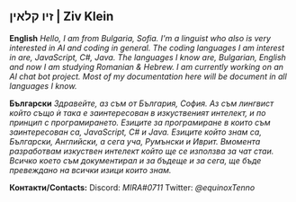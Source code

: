## זיו קלאין | Ziv Klein

**English**
*Hello, I am from Bulgaria, Sofia. I'm a linguist who also is very interested in AI and coding in general. The coding languages I am interest in are, JavaScript, C#, Java. The languages I know are, Bulgarian, English and now I am studying Romanian & Hebrew. I am currently working on an AI chat bot project. Most of my documentation here will be document in all languages I know.*

**Български**
*Здравейте, аз съм от България, София. Аз съм лингвист който също ѝ така е заинтересован в изкуственият интелект, и по принцип с програмирането. Езиците за програмиране в които съм заинтересован са, JavaScript, C# и Java. Езиците който знам са, Български, Английски, а сега уча, Румънски и Иврит. Вмомента разработвам изкуствен интелект който ще се използва за чат стаи. Всичко което съм документирал и за бъдеще и за сега, ще бъде превеждано на всички изици които знам.*


**Контакти/Contacts:**
Discord: *MIRA#0711*
Twitter: *@equinoxTenno*
